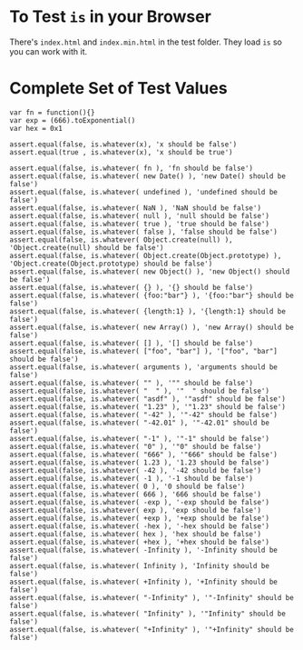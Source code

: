# To Test `is` in your Browser

There's `index.html` and `index.min.html` in the test folder. They load `is` so you can work with it.

# Complete Set of Test Values

    var fn = function(){}
    var exp = (666).toExponential()
    var hex = 0x1

    assert.equal(false, is.whatever(x), 'x should be false')
    assert.equal(true , is.whatever(x), 'x should be true')

    assert.equal(false, is.whatever( fn ), 'fn should be false')
    assert.equal(false, is.whatever( new Date() ), 'new Date() should be false')
    assert.equal(false, is.whatever( undefined ), 'undefined should be false')
    assert.equal(false, is.whatever( NaN ), 'NaN should be false')
    assert.equal(false, is.whatever( null ), 'null should be false')
    assert.equal(false, is.whatever( true ), 'true should be false')
    assert.equal(false, is.whatever( false ), 'false should be false')
    assert.equal(false, is.whatever( Object.create(null) ), 'Object.create(null) should be false')
    assert.equal(false, is.whatever( Object.create(Object.prototype) ), 'Object.create(Object.prototype) should be false')
    assert.equal(false, is.whatever( new Object() ), 'new Object() should be false')
    assert.equal(false, is.whatever( {} ), '{} should be false')
    assert.equal(false, is.whatever( {foo:"bar"} ), '{foo:"bar"} should be false')
    assert.equal(false, is.whatever( {length:1} ), '{length:1} should be false')
    assert.equal(false, is.whatever( new Array() ), 'new Array() should be false')
    assert.equal(false, is.whatever( [] ), '[] should be false')
    assert.equal(false, is.whatever( ["foo", "bar"] ), '["foo", "bar"] should be false')
    assert.equal(false, is.whatever( arguments ), 'arguments should be false')
    assert.equal(false, is.whatever( "" ), '"" should be false')
    assert.equal(false, is.whatever( "  " ), '"  " should be false')
    assert.equal(false, is.whatever( "asdf" ), '"asdf" should be false')
    assert.equal(false, is.whatever( "1.23" ), '"1.23" should be false')
    assert.equal(false, is.whatever( "-42" ), '"-42" should be false')
    assert.equal(false, is.whatever( "-42.01" ), '"-42.01" should be false')
    assert.equal(false, is.whatever( "-1" ), '"-1" should be false')
    assert.equal(false, is.whatever( "0" ), '"0" should be false')
    assert.equal(false, is.whatever( "666" ), '"666" should be false')
    assert.equal(false, is.whatever( 1.23 ), '1.23 should be false')
    assert.equal(false, is.whatever( -42 ), '-42 should be false')
    assert.equal(false, is.whatever( -1 ), '-1 should be false')
    assert.equal(false, is.whatever( 0 ), '0 should be false')
    assert.equal(false, is.whatever( 666 ), '666 should be false')
    assert.equal(false, is.whatever( -exp ), '-exp should be false')
    assert.equal(false, is.whatever( exp ), 'exp should be false')
    assert.equal(false, is.whatever( +exp ), '+exp should be false')
    assert.equal(false, is.whatever( -hex ), '-hex should be false')
    assert.equal(false, is.whatever( hex ), 'hex should be false')
    assert.equal(false, is.whatever( +hex ), '+hex should be false')
    assert.equal(false, is.whatever( -Infinity ), '-Infinity should be false')
    assert.equal(false, is.whatever( Infinity ), 'Infinity should be false')
    assert.equal(false, is.whatever( +Infinity ), '+Infinity should be false')
    assert.equal(false, is.whatever( "-Infinity" ), '"-Infinity" should be false')
    assert.equal(false, is.whatever( "Infinity" ), '"Infinity" should be false')
    assert.equal(false, is.whatever( "+Infinity" ), '"+Infinity" should be false')
